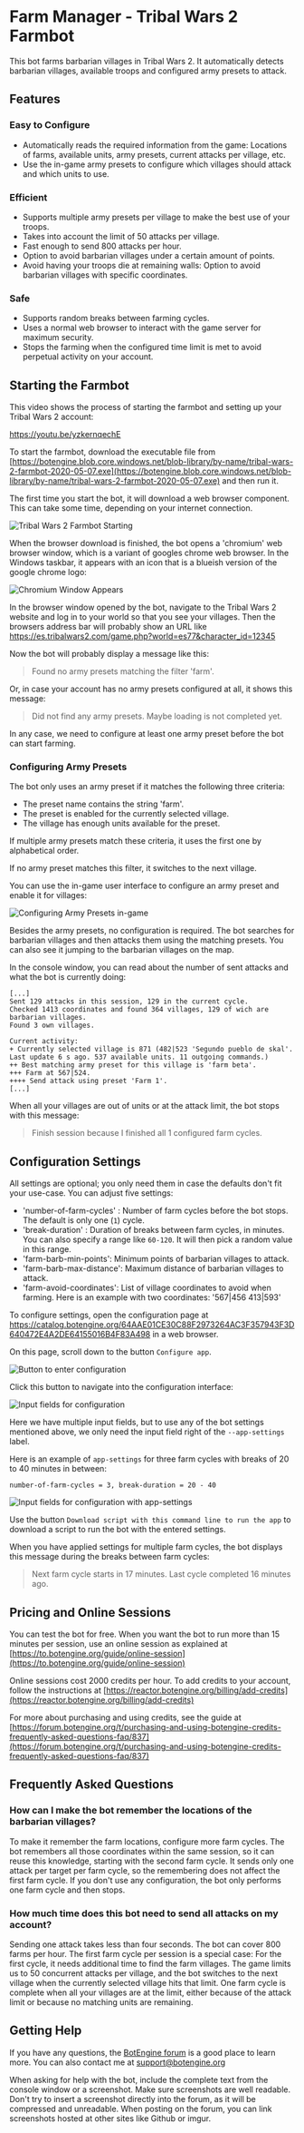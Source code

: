# Farm Manager - Tribal Wars 2 Farmbot

This bot farms barbarian villages in Tribal Wars 2.
It automatically detects barbarian villages, available troops and configured army presets to attack.

## Features

### Easy to Configure

+ Automatically reads the required information from the game: Locations of farms, available units, army presets, current attacks per village, etc.
+ Use the in-game army presets to configure which villages should attack and which units to use.

### Efficient

+ Supports multiple army presets per village to make the best use of your troops.
+ Takes into account the limit of 50 attacks per village.
+ Fast enough to send 800 attacks per hour.
+ Option to avoid barbarian villages under a certain amount of points.
+ Avoid having your troops die at remaining walls: Option to avoid barbarian villages with specific coordinates.

### Safe

+ Supports random breaks between farming cycles.
+ Uses a normal web browser to interact with the game server for maximum security.
+ Stops the farming when the configured time limit is met to avoid perpetual activity on your account.

## Starting the Farmbot

This video shows the process of starting the farmbot and setting up your Tribal Wars 2 account:

https://youtu.be/yzkernqechE

To start the farmbot, download the executable file from [https://botengine.blob.core.windows.net/blob-library/by-name/tribal-wars-2-farmbot-2020-05-07.exe](https://botengine.blob.core.windows.net/blob-library/by-name/tribal-wars-2-farmbot-2020-05-07.exe) and then run it.

The first time you start the bot, it will download a web browser component. This can take some time, depending on your internet connection.

![Tribal Wars 2 Farmbot Starting](./image/2020-01-25.tribal-wars-2-farmbot-before-login.png)

When the browser download is finished, the bot opens a 'chromium' web browser window, which is a variant of googles chrome web browser. In the Windows taskbar, it appears with an icon that is a blueish version of the google chrome logo:

![Chromium Window Appears](./image/2020-01-25.tribal-wars-2-farmbot-chromium-taskbar.png)

In the browser window opened by the bot, navigate to the Tribal Wars 2 website and log in to your world so that you see your villages.
Then the browsers address bar will probably show an URL like https://es.tribalwars2.com/game.php?world=es77&character_id=12345

Now the bot will probably display a message like this:

> Found no army presets matching the filter 'farm'.

Or, in case your account has no army presets configured at all, it shows this message:

> Did not find any army presets. Maybe loading is not completed yet.

In any case, we need to configure at least one army preset before the bot can start farming.

### Configuring Army Presets

The bot only uses an army preset if it matches the following three criteria:

+ The preset name contains the string 'farm'.
+ The preset is enabled for the currently selected village.
+ The village has enough units available for the preset.

If multiple army presets match these criteria, it uses the first one by alphabetical order.

If no army preset matches this filter, it switches to the next village.

You can use the in-game user interface to configure an army preset and enable it for villages:

![Configuring Army Presets in-game](./image/2020-01-25.tribal-wars-2-farmbot-configure-army-preset.png)

Besides the army presets, no configuration is required.
The bot searches for barbarian villages and then attacks them using the matching presets. You can also see it jumping to the barbarian villages on the map.

In the console window, you can read about the number of sent attacks and what the bot is currently doing:

```text
[...]
Sent 129 attacks in this session, 129 in the current cycle.
Checked 1413 coordinates and found 364 villages, 129 of wich are barbarian villages.
Found 3 own villages.

Current activity:  
+ Currently selected village is 871 (482|523 'Segundo pueblo de skal'. Last update 6 s ago. 537 available units. 11 outgoing commands.)
++ Best matching army preset for this village is 'farm beta'.
+++ Farm at 567|524.
++++ Send attack using preset 'Farm 1'.
[...]
```

When all your villages are out of units or at the attack limit, the bot stops with this message:

> Finish session because I finished all 1 configured farm cycles.

## Configuration Settings

All settings are optional; you only need them in case the defaults don't fit your use-case.
You can adjust five settings:

+ 'number-of-farm-cycles' : Number of farm cycles before the bot stops. The default is only one (`1`) cycle.
+ 'break-duration' : Duration of breaks between farm cycles, in minutes. You can also specify a range like `60-120`. It will then pick a random value in this range.
+ 'farm-barb-min-points': Minimum points of barbarian villages to attack.
+ 'farm-barb-max-distance': Maximum distance of barbarian villages to attack.
+ 'farm-avoid-coordinates': List of village coordinates to avoid when farming. Here is an example with two coordinates: '567|456 413|593'

To configure settings, open the configuration page at https://catalog.botengine.org/64AAE01CE30C88F2973264AC3F357943F3D640472E4A2DE64155016B4F83A498 in a web browser.

On this page, scroll down to the button `Configure app`.

![Button to enter configuration](./image/2020-04-20-catalog-tribal-wars-2-farmbot-configure-app-button.png)

Click this button to navigate into the configuration interface:

![Input fields for configuration](./image/2020-04-20-catalog-tribal-wars-2-farmbot-configure-app-form.png)

Here we have multiple input fields, but to use any of the bot settings mentioned above, we only need the input field right of the `--app-settings` label.

Here is an example of `app-settings` for three farm cycles with breaks of 20 to 40 minutes in between:

```text
number-of-farm-cycles = 3, break-duration = 20 - 40
```

![Input fields for configuration with app-settings](./image/2020-04-20-catalog-tribal-wars-2-farmbot-configure-app-form-with-settings.png)

Use the button `Download script with this command line to run the app` to download a script to run the bot with the entered settings.

When you have applied settings for multiple farm cycles, the bot displays this message during the breaks between farm cycles:

> Next farm cycle starts in 17 minutes. Last cycle completed 16 minutes ago. 

## Pricing and Online Sessions

You can test the bot for free. When you want the bot to run more than 15 minutes per session, use an online session as explained at [https://to.botengine.org/guide/online-session](https://to.botengine.org/guide/online-session)

Online sessions cost 2000 credits per hour. To add credits to your account, follow the instructions at [https://reactor.botengine.org/billing/add-credits](https://reactor.botengine.org/billing/add-credits)

For more about purchasing and using credits, see the guide at [https://forum.botengine.org/t/purchasing-and-using-botengine-credits-frequently-asked-questions-faq/837](https://forum.botengine.org/t/purchasing-and-using-botengine-credits-frequently-asked-questions-faq/837)

## Frequently Asked Questions

### How can I make the bot remember the locations of the barbarian villages?

To make it remember the farm locations, configure more farm cycles. The bot remembers all those coordinates within the same session, so it can reuse this knowledge, starting with the second farm cycle. It sends only one attack per target per farm cycle, so the remembering does not affect the first farm cycle. If you don't use any configuration, the bot only performs one farm cycle and then stops.

### How much time does this bot need to send all attacks on my account?

Sending one attack takes less than four seconds. The bot can cover 800 farms per hour. The first farm cycle per session is a special case: For the first cycle, it needs additional time to find the farm villages. The game limits us to 50 concurrent attacks per village, and the bot switches to the next village when the currently selected village hits that limit. One farm cycle is complete when all your villages are at the limit, either because of the attack limit or because no matching units are remaining.


## Getting Help

If you have any questions, the [BotEngine forum](https://forum.botengine.org) is a good place to learn more. You can also contact me at [support@botengine.org](mailto:support@botengine.org?subject=Tribal%20Wars%202%20Farmbot%20-%20your%20issue%20here)

When asking for help with the bot, include the complete text from the console window or a screenshot. Make sure screenshots are well readable. Don't try to insert a screenshot directly into the forum, as it will be compressed and unreadable. When posting on the forum, you can link screenshots hosted at other sites like Github or imgur.
